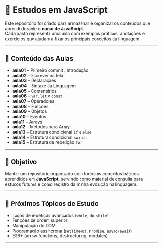 # 📘 Estudos em JavaScript  

Este repositório foi criado para armazenar e organizar os conteúdos que aprendi durante o **curso de JavaScript**.  
Cada pasta representa uma aula com exemplos práticos, anotações e exercícios que ajudam a fixar os principais conceitos da linguagem.  

---

## 🔹 Conteúdo das Aulas  

- **aula01** – Primeiro commit / Introdução  
- **aula02** – Escrever na tela  
- **aula03** – Declarações  
- **aula04** – Sintaxe da Linguagem  
- **aula05** – Comentários  
- **aula06** – `var`, `let` e `const`  
- **aula07** – Operadores  
- **aula08** – Funções  
- **aula09** – Objetos  
- **aula10** – Eventos  
- **aula11** – Arrays  
- **aula12** – Métodos para Array  
- **aula13** – Estrutura condicional `if` e `else`  
- **aula14** – Estrutura condicional `switch`  
- **aula15** – Estrutura de repetição `for`  

---

## 🎯 Objetivo  

Manter um repositório organizado com todos os conceitos básicos aprendidos em **JavaScript**, servindo como material de consulta para estudos futuros e como registro da minha evolução na linguagem.  

---

## 🚀 Próximos Tópicos de Estudo  

- Laços de repetição avançados (`while`, `do while`)  
- Funções de ordem superior  
- Manipulação do DOM  
- Programação assíncrona (`setTimeout`, `Promise`, `async/await`)  
- ES6+ (arrow functions, destructuring, modules)  

---
